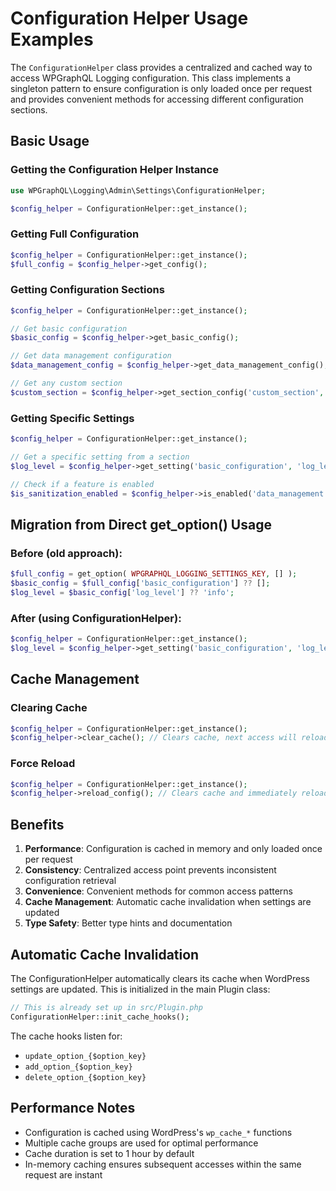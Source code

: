 # Configuration Helper Usage Examples

The `ConfigurationHelper` class provides a centralized and cached way to access WPGraphQL Logging configuration. This class implements a singleton pattern to ensure configuration is only loaded once per request and provides convenient methods for accessing different configuration sections.

## Basic Usage

### Getting the Configuration Helper Instance

```php
use WPGraphQL\Logging\Admin\Settings\ConfigurationHelper;

$config_helper = ConfigurationHelper::get_instance();
```

### Getting Full Configuration

```php
$config_helper = ConfigurationHelper::get_instance();
$full_config = $config_helper->get_config();
```

### Getting Configuration Sections

```php
$config_helper = ConfigurationHelper::get_instance();

// Get basic configuration
$basic_config = $config_helper->get_basic_config();

// Get data management configuration
$data_management_config = $config_helper->get_data_management_config();

// Get any custom section
$custom_section = $config_helper->get_section_config('custom_section', []);
```

### Getting Specific Settings

```php
$config_helper = ConfigurationHelper::get_instance();

// Get a specific setting from a section
$log_level = $config_helper->get_setting('basic_configuration', 'log_level', 'info');

// Check if a feature is enabled
$is_sanitization_enabled = $config_helper->is_enabled('data_management', 'data_sanitization_enabled');
```

## Migration from Direct get_option() Usage

### Before (old approach):
```php
$full_config = get_option( WPGRAPHQL_LOGGING_SETTINGS_KEY, [] );
$basic_config = $full_config['basic_configuration'] ?? [];
$log_level = $basic_config['log_level'] ?? 'info';
```

### After (using ConfigurationHelper):
```php
$config_helper = ConfigurationHelper::get_instance();
$log_level = $config_helper->get_setting('basic_configuration', 'log_level', 'info');
```

## Cache Management

### Clearing Cache
```php
$config_helper = ConfigurationHelper::get_instance();
$config_helper->clear_cache(); // Clears cache, next access will reload from DB
```

### Force Reload
```php
$config_helper = ConfigurationHelper::get_instance();
$config_helper->reload_config(); // Clears cache and immediately reloads
```

## Benefits

1. **Performance**: Configuration is cached in memory and only loaded once per request
2. **Consistency**: Centralized access point prevents inconsistent configuration retrieval
3. **Convenience**: Convenient methods for common access patterns
4. **Cache Management**: Automatic cache invalidation when settings are updated
5. **Type Safety**: Better type hints and documentation

## Automatic Cache Invalidation

The ConfigurationHelper automatically clears its cache when WordPress settings are updated. This is initialized in the main Plugin class:

```php
// This is already set up in src/Plugin.php
ConfigurationHelper::init_cache_hooks();
```

The cache hooks listen for:
- `update_option_{$option_key}`
- `add_option_{$option_key}`  
- `delete_option_{$option_key}`

## Performance Notes

- Configuration is cached using WordPress's `wp_cache_*` functions
- Multiple cache groups are used for optimal performance
- Cache duration is set to 1 hour by default
- In-memory caching ensures subsequent accesses within the same request are instant
